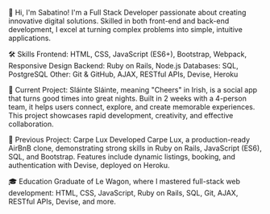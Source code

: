 👋 Hi, I'm Sabatino!
I'm a Full Stack Developer passionate about creating innovative digital solutions. Skilled in both front-end and back-end development, I excel at turning complex problems into simple, intuitive applications.

🛠️ Skills
Frontend: HTML, CSS, JavaScript (ES6+), Bootstrap, Webpack, Responsive Design
Backend: Ruby on Rails, Node.js
Databases: SQL, PostgreSQL
Other: Git & GitHub, AJAX, RESTful APIs, Devise, Heroku

🚀 Current Project: Sláinte
Sláinte, meaning "Cheers" in Irish, is a social app that turns good times into great nights. Built in 2 weeks with a 4-person team, it helps users connect, explore, and create memorable experiences. This project showcases rapid development, creativity, and effective collaboration.

🌟 Previous Project: Carpe Lux
Developed Carpe Lux, a production-ready AirBnB clone, demonstrating strong skills in Ruby on Rails, JavaScript (ES6), SQL, and Bootstrap. Features include dynamic listings, booking, and authentication with Devise, deployed on Heroku.

🎓 Education
Graduate of Le Wagon, where I mastered full-stack web development: HTML, CSS, JavaScript, Ruby on Rails, SQL, Git, AJAX, RESTful APIs, Devise, and more.
